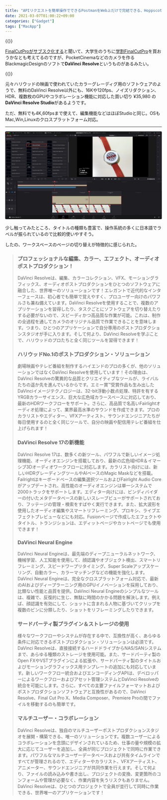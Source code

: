 ```yaml
---
title: "APIリクエストを簡単操作でできるPostmanをWeb上だけで完結できる、Hoppscotchs"
date: 2021-03-07T01:00:22+09:00
categories: ["Gadget"]
tags: ["MacApp"]
---
```


{{<ad>}}

[FinalCutProがサブスク化する](https://taisy0.com/2021/02/24/136751.html)と聞いて、大学生のうちに[学割FinalCutPro](https://www.apple.com/jp_edu_1460/shop/product/BMGE2J/A/教育機関向けpro-appバンドル)を買おうかなとも考えてるのですが、PocketCinemaなどのカメラを作るBlackmagicDesignのソフトで<b>DaVinci Resolve</b>というものがあるみたい。

{{<blogcard url="https://www.blackmagicdesign.com/jp/products/davinciresolve/">}}

元々ハリウッドの映画で使われていたカラーグレーディグ用のソフトウェアのようで、無料のDaVinci Resolve以外にも、16Kや120fps、ノイズリダクション、HDR、複数枚のGPUやコラボレーション機能に対応した買い切り ¥35,980 の<b>DaVinci Resolve Studio</b>があるようです。

ただ、無料でも4K,60fpsまで使えて、編集機能などはほぼStudioと同じ。OSもMac,Win,Linuxのクロスプラットフォーム対応。

***

![](../../../images/davinci-resolve17-1.jpg)

少し触ってみたところ、タイトルの種類も豊富で、操作系統の多くに日本語でラベルが振られているので比較的使いやすそう。

したの、ワークスペースのページの切り替えが特徴的に感じられた。

> ### プロフェッショナルな編集、カラー、エフェクト、オーディオポストプロダクション！
>
> DaVinci Resolveは、編集、カラーコレクション、VFX、モーショングラフィックス、オーディオポストプロダクションをひとつのソフトウェアに融合した、世界唯一のソリューションです！エレガントで近代的なインターフェースは、初心者でも簡単で覚えやすく、プロユーザー向けのパワフルさも兼ね備えています。DaVinci Resolveを使用することで、複数のアプリケーションを習得したり、タスクごとにソフトウェアを切り替えたりする必要がないので、スピーディかつ高品質な作業が可能。これは、制作の全過程を通してカメラのオリジナル品質で作業できることを意味します。つまり、ひとつのアプリケーションで自分専用のポストプロダクションスタジオが手に入ります。そして何より、DaVinci Resolveを学ぶことで、ハリウッドのプロたちと全く同じツールを習得できます！
>
> ### ハリウッドNo.1のポストプロダクション・ソリューション
>
> 劇場映画やテレビ番組を制作するハイエンドのプロの多くが、他のソリューションではなくDaVinci Resolveを使用しています！その理由は、DaVinci Resolveの驚異的な品質とクリエイティブなツールが、ライバルたちの遥か先を進んでいるからです。エミー賞™受賞作品も生み出したDaVinciイメージテクノロジーは、32-bit浮動小数点処理、特許を有するYRGBカラーサイエンス、巨大な広色域カラースペースに対応しており、最新のHDRワークフローをサポート。さらに、高品質で名高いFairlightオーディオ処理によって、業界最高水準のサウンドを作成できます。プロのカラリストやエディター、VFXアーティスト、サウンドエンジニアたちが毎日使用するのと全く同じツールで、自分の映画や配信用テレビ番組を仕上げられます！
>
> ### DaVinci Resolve 17の新機能
>
> DaVinci Resolve 17は、数多くの新ツール、パワフルで新しいイメージ処理機能、オーディオエンジンを搭載しており、最新の広色域HDR＆イマーシブ3Dオーディオワークフローに対応します。カラリスト向けには、新しいHDRグレーディングツールやAIベースのMagic Maskなどを搭載。Failrightはキーボードベースの編集選択ツールおよびFairlight Audio Coreがアップデートされ、高性能のオーディオエンジンは単一システムで2000トラックをサポートします。エディター向けには、ビンディバイダーの付いたメタデータベースの新しいスレーブビューがサポートされており、フッテージの管理・検索をすばやく実行できます。また、拡大波形を使用したオーディオ編集やスマートリフレーミング、プロキシ、ライブエフェクトプレビューなどにも対応。Fusionページで作成したエフェクトやタイトル、トランジションは、エディットページやカットページでも使用できます！
>
> ### DaVinci Neural Engine
>
> DaVinci Neural Engineは、最先端のディープニューラルネットワーク、機械学習、人工知能を使用して、顔認識やオブジェクト検出、スマートリフレーミング、スピードワープリタイミング、Super Scaleアップスケーリング、自動カラー、カラーマッチングなどの機能を強化します。DaVinci Neural Engineは、完全なクロスプラットフォーム対応で、最新のAIおよびディープラーニング用のGPUイノベーションを採用しており、比類ない性能と品質を提供。DaVinci Neural Engineのシンプルなツールは、複雑で、反復的に生じ、無駄に時間のかかる問題を解決します。例えば、顔認識を有効にして、ショットに含まれる人物に基づいてクリップを複数のビンに分類したり、ショットをリフレーミングしたりできます。
>
> ### サードパーティ製プラグイン＆ストレージの使用
>
> 様々なワークフローやシステムが存在する中で、互換性が高く、あらゆる条件に対応できるポストプロダクション・ソリューションは必須です。DaVinci Resolveは、直接接続するハードドライブからNAS/SANシステムまで、あらゆる種類のストレージを使用可能。また、サードパーティ製のOpen FXやVSTプラグインによる拡張や、サードパーティ製のタイトルおよびモーショングラフィックス用テンプレートの追加にも対応しています。新しいワークフロー統合およびエンコーディングAPIは、デベロッパーによるワークフローおよびアセット管理システムとDaVinci Resolveの統合を可能にします。さらに、すべての主要ファイルフォーマットおよびポストプロダクションソフトウェアと互換性があるので、DaVinci Resolve、Final Cut Pro X、Media Composer、Premiere Proの間でファイルを移動するのも簡単です。
>
> ### マルチユーザー・コラボレーション
>
> DaVinci Resolveは、独自のマルチユーザーポストプロダクションスタジオを展開・構築できる、唯一のソリューションです。複数ユーザーによるコラボレーションを念頭にデザインされているため、仕事の量や規模の拡大に応じてユーザーを追加し、全員が同じプロジェクトで同時に作業できます。パワフルなマルチユーザーデータベースおよび共有タイムラインですべてが管理されるので、エディターやカラリスト、VFXアーティスト、アニメーター、サウンドエンジニアが共同作業を行えます。そして何より、ファイルの読み込みや書き出し、プロジェクトの変換、変更箇所のコンフォームや管理が必要なく、作業内容を失うリスクもありません。DaVinci Resolveは、ひとつのプロジェクトで全員が並行して同時に作業できる、世界唯一のアプリケーションです！